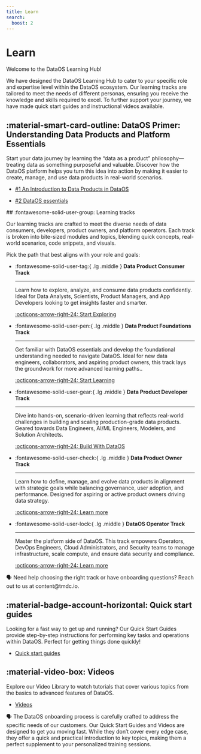 ```yaml
---
title: Learn
search:
  boost: 2
---
```


# Learn


Welcome to the DataOS Learning Hub!

We have designed the DataOS Learning Hub to cater to your specific role and expertise level within the DataOS ecosystem. Our learning tracks are tailored to meet the needs of different personas, ensuring you receive the knowledge and skills required to excel. To further support your journey, we have made quick start guides and instructional videos available.

## :material-smart-card-outline: DataOS Primer: Understanding Data Products and Platform Essentials

Start your data journey by learning the “data as a product” philosophy—treating data as something purposeful and valuable. Discover how the DataOS platform helps you turn this idea into action by making it easier to create, manage, and use data products in real-world scenarios. 

<div class= "grid cards" markdown>

-   [#1 An Introduction to Data Products in DataOS](/learn_new/understand_data_products/)

-   [#2 DataOS essentials](/learn_new/dataos_essentials/)
    
</div>
## :fontawesome-solid-user-group: Learning tracks 

Our learning tracks are crafted to meet the diverse needs of data consumers, developers, product owners, and platform operators. Each track is broken into bite-sized modules and topics, blending quick concepts, real-world scenarios, code snippets, and visuals. 

Pick the path that best aligns with your role and goals:

<div class= "grid cards" markdown>

-   :fontawesome-solid-user-tag:{ .lg .middle } **Data Product Consumer Track**

    ---

    Learn how to explore, analyze, and consume data products confidently. Ideal for Data Analysts, Scientists, Product Managers, and App Developers looking to get insights faster and smarter.

    [:octicons-arrow-right-24: Start Exploring](/learn_new/about_dp_consumer_track/)

-   :fontawesome-solid-user-pen:{ .lg .middle } **Data Product Foundations Track**

    ---

    Get familiar with DataOS essentials and develop the foundational understanding needed to navigate DataOS. Ideal for new data engineers, collaborators, and aspiring product owners, this track lays the groundwork for more advanced learning paths..


    [:octicons-arrow-right-24: Start Learning](/learn_new/about_dp_foundations_track)


-   :fontawesome-solid-user-gear:{ .lg .middle } **Data Product Developer Track**

    ---

    Dive into hands-on, scenario-driven learning that reflects real-world challenges in building and scaling production-grade data products. Geared towards Data Engineers, AI/ML Engineers, Modelers, and Solution Architects.
    
    [:octicons-arrow-right-24: Build With DataOS](/learn_new/about_dp_developer_track/)

-   :fontawesome-solid-user-check:{ .lg .middle } **Data Product Owner Track**

    ---

    Learn how to define, manage, and evolve data products in alignment with strategic goals while balancing governance, user adoption, and performance. Designed for aspiring or active product owners driving data strategy. 


    [:octicons-arrow-right-24:  Learn more](/learn_new/about_dp_owner_track/)

-   :fontawesome-solid-user-lock:{ .lg .middle } **DataOS Operator Track**

    ---

    Master the platform side of DataOS. This track empowers Operators, DevOps Engineers, Cloud Administrators, and Security teams to manage infrastructure, scale compute, and ensure data security and compliance.
    
    [:octicons-arrow-right-24:  Learn more](/learn_new/about_operator_track/)


</div>

<aside class="callout">
🗣 Need help choosing the right track or have onboarding questions? Reach out to us at content@tmdc.io.
</aside>

## :material-badge-account-horizontal: Quick start guides

Looking for a fast way to get up and running? Our Quick Start Guides provide step-by-step instructions for performing key tasks and operations within DataOS. Perfect for getting things done quickly!

<div class= "grid cards" markdown>

-   [Quick start guides](/quick_guides/)
    
</div>

## :material-video-box: Videos

Explore our Video Library to watch tutorials that cover various topics from the basics to advanced features of DataOS. 

<div class= "grid cards" markdown>

-   [Videos](/videos/)    

</div>

<aside class="callout">
🗣 The DataOS onboarding process is carefully crafted to address the specific needs of our customers. Our Quick Start Guides and Videos are designed to get you moving fast. While they don’t cover every edge case, they offer a quick and practical introduction to key topics, making them a perfect supplement to your personalized training sessions.
</aside>
